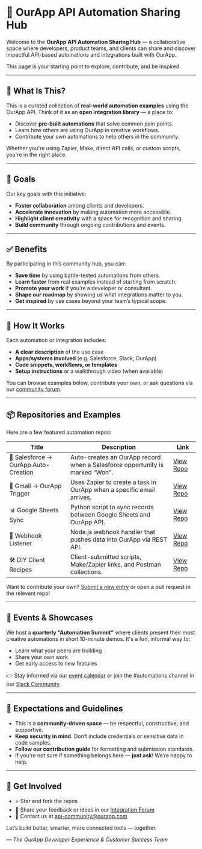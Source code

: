 # 🔄 OurApp API Automation Sharing Hub

Welcome to the **OurApp API Automation Sharing Hub** — a collaborative space where developers, product teams, and clients can share and discover impactful API-based automations and integrations built with OurApp.

This page is your starting point to explore, contribute, and be inspired.

---

## 🌟 What Is This?

This is a curated collection of **real-world automation examples** using the OurApp API. Think of it as an **open integration library** — a place to:

- Discover **pre-built automations** that solve common pain points.
- Learn how others are using OurApp in creative workflows.
- Contribute your own automations to help others in the community.

Whether you're using Zapier, Make, direct API calls, or custom scripts, you're in the right place.

---

## 🎯 Goals

Our key goals with this initiative:

- **Foster collaboration** among clients and developers.
- **Accelerate innovation** by making automation more accessible.
- **Highlight client creativity** with a space for recognition and sharing.
- **Build community** through ongoing contributions and events.

---

## ✅ Benefits

By participating in this community hub, you can:

- **Save time** by using battle-tested automations from others.
- **Learn faster** from real examples instead of starting from scratch.
- **Promote your work** if you’re a developer or consultant.
- **Shape our roadmap** by showing us what integrations matter to you.
- **Get inspired** by use cases beyond your team’s typical scope.

---

## 🚀 How It Works

Each automation or integration includes:

- **A clear description** of the use case
- **Apps/systems involved** (e.g. Salesforce, Slack, OurApp)
- **Code snippets, workflows, or templates**
- **Setup instructions** or a walkthrough video (when available)

You can browse examples below, contribute your own, or ask questions via our [community forum](https://community.ourapp.com/integrations).

---

## 📦 Repositories and Examples

Here are a few featured automation repos:

| Title | Description | Link |
|-------|-------------|------|
| 🔗 Salesforce → OurApp Auto-Creation | Auto-creates an OurApp record when a Salesforce opportunity is marked “Won”. | [View Repo](https://github.com/ourapp-integrations/salesforce-auto-create) |
| 📨 Gmail → OurApp Trigger | Uses Zapier to create a task in OurApp when a specific email arrives. | [View Repo](https://github.com/ourapp-integrations/gmail-trigger) |
| 📊 Google Sheets Sync | Python script to sync records between Google Sheets and OurApp API. | [View Repo](https://github.com/ourapp-integrations/sheets-sync) |
| 🤖 Webhook Listener | Node.js webhook handler that pushes data into OurApp via REST API. | [View Repo](https://github.com/ourapp-integrations/webhook-listener) |
| 🛠️ DIY Client Recipes | Client-submitted scripts, Make/Zapier links, and Postman collections. | [View Repo](https://github.com/ourapp-integrations/client-recipes) |

Want to contribute your own? [Submit a new entry](https://github.com/ourapp-integrations/contribute) or open a pull request in the relevant repo!

---

## 📅 Events & Showcases

We host a **quarterly “Automation Summit”** where clients present their most creative automations in short 10-minute demos. It's a fun, informal way to:

- Learn what your peers are building
- Share your own work
- Get early access to new features

👉 Stay informed via our [event calendar](https://community.ourapp.com/events) or join the #automations channel in our [Slack Community](https://join.slack.ourapp.com).

---

## 📣 Expectations and Guidelines

- This is a **community-driven space** — be respectful, constructive, and supportive.
- **Keep security in mind**. Don’t include credentials or sensitive data in code samples.
- **Follow our contribution guide** for formatting and submission standards.
- If you're not sure if something belongs here — **just ask**! We’re happy to help.

---

## 🙌 Get Involved

- ⭐ Star and fork the repos
- 💬 Share your feedback or ideas in our [Integration Forum](https://community.ourapp.com/integrations)
- 📧 Contact us at api-community@ourapp.com

Let’s build better, smarter, more connected tools — together.

—
_The OurApp Developer Experience & Customer Success Team_

